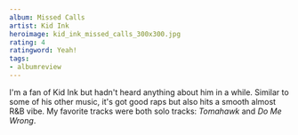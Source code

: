 ```yaml
---
album: Missed Calls
artist: Kid Ink
heroimage: kid_ink_missed_calls_300x300.jpg
rating: 4
ratingword: Yeah!
tags:
- albumreview
---
```

I'm a fan of Kid Ink but hadn't heard anything about him in a while. Similar to
some of his other music, it's got good raps but also hits a smooth almost
R&B vibe. My favorite tracks were both solo tracks: _Tomahawk_ and _Do Me
Wrong_.
